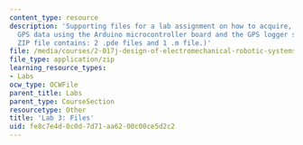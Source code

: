 ```yaml
---
content_type: resource
description: 'Supporting files for a lab assignment on how to acquire, log, and process
  GPS data using the Arduino microcontroller board and the GPS logger shield. (This
  ZIP file contains: 2 .pde files and 1 .m file.)'
file: /media/courses/2-017j-design-of-electromechanical-robotic-systems-fall-2009/fe8c7e4d0c0d7d71aa6200c00ce5d2c2_lab3files.zip
file_type: application/zip
learning_resource_types:
- Labs
ocw_type: OCWFile
parent_title: Labs
parent_type: CourseSection
resourcetype: Other
title: 'Lab 3: Files'
uid: fe8c7e4d-0c0d-7d71-aa62-00c00ce5d2c2
---
```

